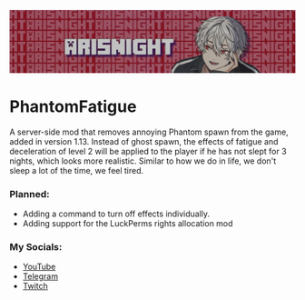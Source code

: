 [![Header](https://github.com/ArisNight/ArisNight/blob/main/assets/header.png)](https://www.youtube.com/@arisnightt)

# PhantomFatigue
A server-side mod that removes annoying Phantom spawn from the game, added in version 1.13. Instead of ghost spawn, the effects of fatigue and deceleration of level 2 will be applied to the player if he has not slept for 3 nights, which looks more realistic. Similar to how we do in life, we don't sleep a lot of the time, we feel tired.

### Planned:
- Adding a command to turn off effects individually.
- Adding support for the LuckPerms rights allocation mod
### My Socials:
- [YouTube](https://youtube.com/@arisnightt)
- [Telegram](https://t.me/arissgw)
- [Twitch](https://twitch.tv/arisnight_)
